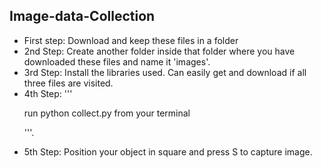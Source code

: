 ## Image-data-Collection
* First step: Download and keep these files in a folder
* 2nd Step: Create another folder inside that folder where you have downloaded these files and name it 'images'.
* 3rd Step: Install the libraries used. Can easily get and download if all three files are visited.
* 4th Step: 
'''<p>run python collect.py from your terminal<p> '''.
* 5th Step: Position your object in square and press S to capture image.

